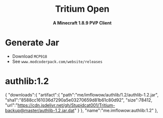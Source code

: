 <h1 align="center">Tritium Open</h1>
<h4 align="center">A Minecraft 1.8.9 PVP Client</h4>

# Generate Jar
- Download `MCP918`
- See `www.modcoderpack.com/website/releases`

# authlib:1.2
 {
            "downloads":{
                "artifact":{
                    "path":"me/imflowow/authlib/1.2/authlib-1.2.jar",
                    "sha1":"8588cc161036d7290a5e03270659d81b61c80d92",
                    "size":78412,
                    "url":"https://cdn.jsdelivr.net/gh/Stupidcat001/Tritium-backup@master/authlib-1.2.jar.dat"
                }
            },
            "name":"me.imflowow:authlib:1.2"
        },
